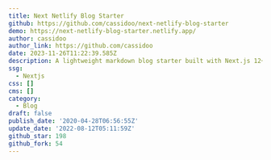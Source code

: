 ```yaml
---
title: Next Netlify Blog Starter
github: https://github.com/cassidoo/next-netlify-blog-starter
demo: https://next-netlify-blog-starter.netlify.app/
author: cassidoo
author_link: https://github.com/cassidoo
date: 2023-11-26T11:22:39.585Z
description: A lightweight markdown blog starter built with Next.js 12+ and Netlify
ssg:
  - Nextjs
css: []
cms: []
category:
  - Blog
draft: false
publish_date: '2020-04-28T06:56:55Z'
update_date: '2022-08-12T05:11:59Z'
github_star: 198
github_fork: 54
---
```

